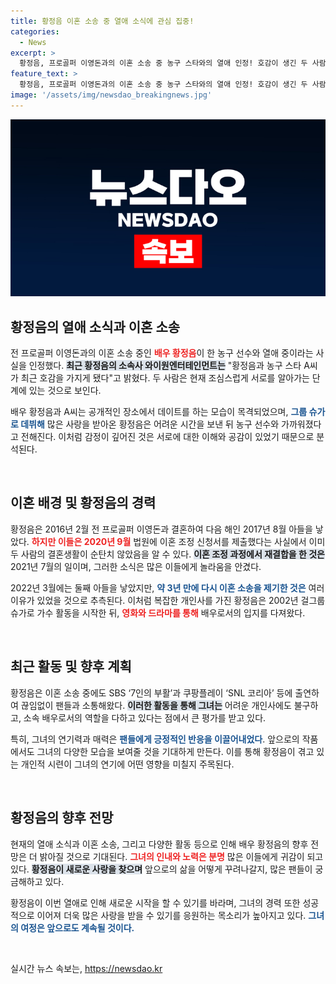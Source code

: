 ```yaml
---
title: 황정음 이혼 소송 중 열애 소식에 관심 집중!
categories:
  - News
excerpt: >
  황정음, 프로골퍼 이영돈과의 이혼 소송 중 농구 스타와의 열애 인정! 호감이 생긴 두 사람, 조심스럽게 관계를 발전시키고 있다. 이혼과 재결합 후의 새로운 시작이 주목받고 있다. 클릭해서 자세한 이야기를 알아보세요!
feature_text: >
  황정음, 프로골퍼 이영돈과의 이혼 소송 중 농구 스타와의 열애 인정! 호감이 생긴 두 사람, 조심스럽게 관계를 발전시키고 있다. 이혼과 재결합 후의 새로운 시작이 주목받고 있다. 클릭해서 자세한 이야기를 알아보세요!
image: '/assets/img/newsdao_breakingnews.jpg'
---
```


<p><img src="/assets/img/newsdao_breakingnews.jpg" alt="cryptoinkorea 속보" /></p>

<h2 data-ke-size="size26">황정음의 열애 소식과 이혼 소송</h2>

<p data-ke-size="size16">전 프로골퍼 이영돈과의 이혼 소송 중인 <b><span style="color: #ee2323;">배우 황정음</span></b>이 한 농구 선수와 열애 중이라는 사실을 인정했다. <b><span style="background-color: #21538527;">최근 황정음의 소속사 와이원엔터테인먼트는</span></b> "황정음과 농구 스타 A씨가 최근 호감을 가지게 됐다"고 밝혔다. 두 사람은 현재 조심스럽게 서로를 알아가는 단계에 있는 것으로 보인다. </p>

<p data-ke-size="size16">배우 황정음과 A씨는 공개적인 장소에서 데이트를 하는 모습이 목격되었으며, <b><span style="color: #1a5490;">그룹 슈가로 데뷔해</span></b> 많은 사랑을 받아온 황정음은 어려운 시간을 보낸 뒤 농구 선수와 가까워졌다고 전해진다. 이처럼 감정이 깊어진 것은 서로에 대한 이해와 공감이 있었기 때문으로 분석된다.</p>

<p data-ke-size="size16">&nbsp;</p>

<h2 data-ke-size="size26">이혼 배경 및 황정음의 경력</h2>

<p data-ke-size="size16">황정음은 2016년 2월 전 프로골퍼 이영돈과 결혼하여 다음 해인 2017년 8월 아들을 낳았다. <b><span style="color: #ee2323;">하지만 이들은 2020년 9월</span></b> 법원에 이혼 조정 신청서를 제출했다는 사실에서 이미 두 사람의 결혼생활이 순탄치 않았음을 알 수 있다. <b><span style="background-color: #21538527;">이혼 조정 과정에서 재결합을 한 것은</span></b> 2021년 7월의 일이며, 그러한 소식은 많은 이들에게 놀라움을 안겼다.</p>

<p data-ke-size="size16">2022년 3월에는 둘째 아들을 낳았지만, <b><span style="color: #1a5490;">약 3년 만에 다시 이혼 소송을 제기한 것은</span></b> 여러 이유가 있었을 것으로 추측된다. 이처럼 복잡한 개인사를 가진 황정음은 2002년 걸그룹 슈가로 가수 활동을 시작한 뒤, <b><span style="color: #ee2323;">영화와 드라마를 통해</span></b> 배우로서의 입지를 다져왔다.</p>

<p data-ke-size="size16">&nbsp;</p>

<h2 data-ke-size="size26">최근 활동 및 향후 계획</h2>

<p data-ke-size="size16">황정음은 이혼 소송 중에도 SBS ‘7인의 부활’과 쿠팡플레이 ‘SNL 코리아’ 등에 출연하여 끊임없이 팬들과 소통해왔다. <b><span style="background-color: #21538527;">이러한 활동을 통해 그녀는</span></b> 어려운 개인사에도 불구하고, 소속 배우로서의 역할을 다하고 있다는 점에서 큰 평가를 받고 있다.</p>

<p data-ke-size="size16">특히, 그녀의 연기력과 매력은 <b><span style="color: #1a5490;">팬들에게 긍정적인 반응을 이끌어내었다</span></b>. 앞으로의 작품에서도 그녀의 다양한 모습을 보여줄 것을 기대하게 만든다. 이를 통해 황정음이 겪고 있는 개인적 시련이 그녀의 연기에 어떤 영향을 미칠지 주목된다.</p>

<p data-ke-size="size16">&nbsp;</p>

<h2 data-ke-size="size26">황정음의 향후 전망</h2>

<p data-ke-size="size16">현재의 열애 소식과 이혼 소송, 그리고 다양한 활동 등으로 인해 배우 황정음의 향후 전망은 더 밝아질 것으로 기대된다. <b><span style="color: #ee2323;">그녀의 인내와 노력은 분명</span></b> 많은 이들에게 귀감이 되고 있다. <b><span style="background-color: #21538527;">황정음이 새로운 사랑을 찾으며</span></b> 앞으로의 삶을 어떻게 꾸려나갈지, 많은 팬들이 궁금해하고 있다.</p>

<p data-ke-size="size16">황정음이 이번 열애로 인해 새로운 시작을 할 수 있기를 바라며, 그녀의 경력 또한 성공적으로 이어져 더욱 많은 사랑을 받을 수 있기를 응원하는 목소리가 높아지고 있다. <b><span style="color: #1a5490;">그녀의 여정은 앞으로도 계속될 것이다.</span></b></p>

<p data-ke-size="size16">&nbsp;</p>
실시간 뉴스 속보는, <a href="https://newsdao.kr" rel="dofollow">https://newsdao.kr</a>


